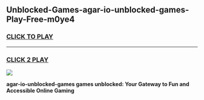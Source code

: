 
## Unblocked-Games-agar-io-unblocked-games-Play-Free-m0ye4
<h3>
<a href="https://premium76.site?title=agar-io-unblocked-games&ref=17A">CLICK TO PLAY</a></h3>
<hr>

<h3>
<a href="https://premium76.site?title=agar-io-unblocked-games&ref=17A">CLICK 2 PLAY</a>
  
</h3>

<a href="https://premium76.site?title=agar-io-unblocked-games&ref=17A"><img src="https://clearcache.store/games.png"></a>


**agar-io-unblocked-games games unblocked: Your Gateway to Fun and Accessible Online Gaming**
